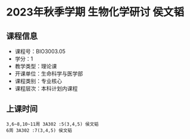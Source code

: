 # 2023年秋季学期 生物化学研讨 侯文韬






## 课程信息

- 课程号：BIO3003.05
- 学分：1
- 教学类型：理论课
- 开课单位：生命科学与医学部
- 课程类别：专业核心
- 课程层次：本科计划内课程

## 上课时间

```
3,6~8,10~11周 3A302 :5(3,4,5) 侯文韬
6周 3A302 :7(3,4,5) 侯文韬
```

